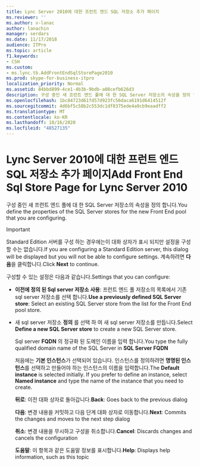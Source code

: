 ```yaml
---
title: Lync Server 2010에 대한 프런트 엔드 SQL 저장소 추가 페이지
ms.reviewer: ''
ms.author: v-lanac
author: lanachin
manager: serdars
ms.date: 11/17/2018
audience: ITPro
ms.topic: article
f1.keywords:
- CSH
ms.custom:
- ms.lync.tb.AddFrontEndSqlStorePage2010
ms.prod: skype-for-business-itpro
localization_priority: Normal
ms.assetid: 84bbd899-4ce1-4b3b-9bdb-a08cefb626d3
description: 구성 중인 새 프런트 엔드 풀에 대 한 SQL Server 저장소의 속성을 정의 합니다.
ms.openlocfilehash: 1bc84723d61fd57d923fc56daca6191d6414512f
ms.sourcegitcommit: 4d6bf5c58b2c553dc1df8375ede4a9cb9eaadff2
ms.translationtype: MT
ms.contentlocale: ko-KR
ms.lasthandoff: 10/16/2020
ms.locfileid: "48527135"
---
```

# <a name="add-front-end-sql-store-page-for-lync-server-2010"></a><span data-ttu-id="fb4f4-103">Lync Server 2010에 대한 프런트 엔드 SQL 저장소 추가 페이지</span><span class="sxs-lookup"><span data-stu-id="fb4f4-103">Add Front End Sql Store Page for Lync Server 2010</span></span>
 
<span data-ttu-id="fb4f4-104">구성 중인 새 프런트 엔드 풀에 대 한 SQL Server 저장소의 속성을 정의 합니다.</span><span class="sxs-lookup"><span data-stu-id="fb4f4-104">You define the properties of the SQL Server stores for the new Front End pool that you are configuring.</span></span>
  
> [!IMPORTANT]
> <span data-ttu-id="fb4f4-105">Standard Edition 서버를 구성 하는 경우에는이 대화 상자가 표시 되지만 설정을 구성할 수는 없습니다.</span><span class="sxs-lookup"><span data-stu-id="fb4f4-105">If you are configuring a Standard Edition server, this dialog will be displayed but you will not be able to configure settings.</span></span> <span data-ttu-id="fb4f4-106">계속하려면 **다음**을 클릭합니다.</span><span class="sxs-lookup"><span data-stu-id="fb4f4-106">Click **Next** to continue.</span></span>
  
<span data-ttu-id="fb4f4-107">구성할 수 있는 설정은 다음과 같습니다.</span><span class="sxs-lookup"><span data-stu-id="fb4f4-107">Settings that you can configure:</span></span>
  
- <span data-ttu-id="fb4f4-108">**이전에 정의 된 Sql server 저장소 사용**: 프런트 엔드 풀 저장소의 목록에서 기존 sql server 저장소를 선택 합니다.</span><span class="sxs-lookup"><span data-stu-id="fb4f4-108">**Use a previously defined SQL Server store**: Select an existing SQL Server store from the list for the Front End pool store.</span></span>
    
- <span data-ttu-id="fb4f4-109">새 sql server 저장소 **정의** 를 선택 하 여 새 sql server 저장소를 만듭니다.</span><span class="sxs-lookup"><span data-stu-id="fb4f4-109">Select **Define a new SQL Server store** to create a new SQL Server store.</span></span>
    
    <span data-ttu-id="fb4f4-110">Sql server **FQDN** 의 정규화 된 도메인 이름을 입력 합니다.</span><span class="sxs-lookup"><span data-stu-id="fb4f4-110">You type the fully qualified domain name of the SQL Server in **SQL Server FQDN**</span></span>
    
    <span data-ttu-id="fb4f4-p102">처음에는 **기본 인스턴스**가 선택되어 있습니다. 인스턴스를 정의하려면 **명명된 인스턴스**를 선택하고 만들어야 하는 인스턴스의 이름을 입력합니다.</span><span class="sxs-lookup"><span data-stu-id="fb4f4-p102">The **Default instance** is selected initially. If you prefer to define an instance, select **Named instance** and type the name of the instance that you need to create.</span></span>
    
  <span data-ttu-id="fb4f4-113">**뒤로**: 이전 대화 상자로 돌아갑니다.</span><span class="sxs-lookup"><span data-stu-id="fb4f4-113">**Back**: Goes back to the previous dialog</span></span>
  
  <span data-ttu-id="fb4f4-114">**다음**: 변경 내용을 커밋하고 다음 단계 대화 상자로 이동합니다.</span><span class="sxs-lookup"><span data-stu-id="fb4f4-114">**Next**: Commits the changes and moves to the next step dialog</span></span>
  
  <span data-ttu-id="fb4f4-115">**취소**: 변경 내용을 무시하고 구성을 취소합니다.</span><span class="sxs-lookup"><span data-stu-id="fb4f4-115">**Cancel**: Discards changes and cancels the configuration</span></span>
  
  <span data-ttu-id="fb4f4-116">**도움말**: 이 항목과 같은 도움말 정보를 표시합니다.</span><span class="sxs-lookup"><span data-stu-id="fb4f4-116">**Help**: Displays help information, such as this topic</span></span>
  

